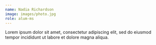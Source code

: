 ```yaml
---
name: Nadia Richardson
image: images/photo.jpg
role: alum-ms
---
```


Lorem ipsum dolor sit amet, consectetur adipiscing elit, sed do eiusmod tempor incididunt ut labore et dolore magna aliqua.
